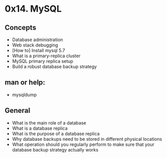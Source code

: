 # 0x14. MySQL

## Concepts

+ Database administration
+ Web stack debugging
+ [How to] Install mysql 5.7
+ What is a primary-replica cluster
+ MySQL primary replica setup
+ Build a robust database backup strategy

## man or help:

+ mysqldump

## General
+ What is the main role of a database
+ What is a database replica
+ What is the purpose of a database replica
+ Why database backups need to be stored in different physical locations
+ What operation should you regularly perform to make sure that your 
database backup strategy actually works
